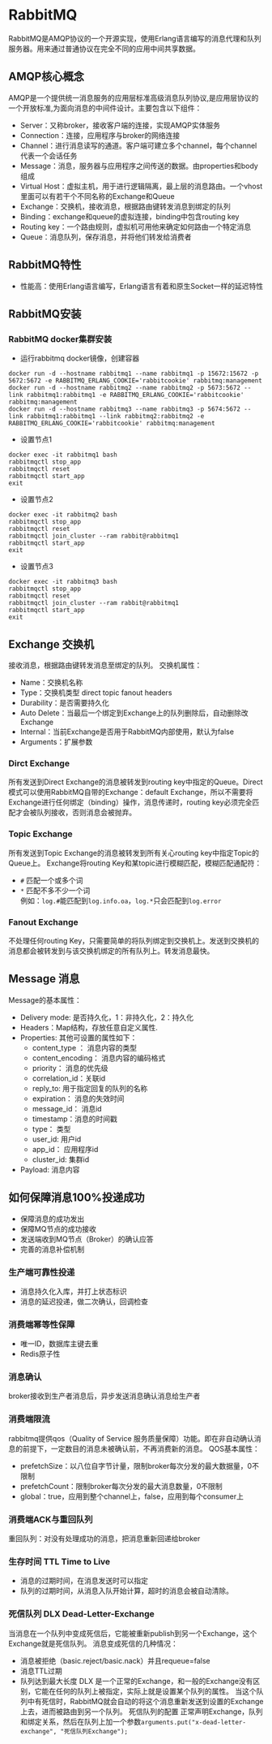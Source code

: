 # RabbitMQ
RabbitMQ是AMQP协议的一个开源实现，使用Erlang语言编写的消息代理和队列服务器。用来通过普通协议在完全不同的应用中间共享数据。

## AMQP核心概念
AMQP是一个提供统一消息服务的应用层标准高级消息队列协议,是应用层协议的一个开放标准,为面向消息的中间件设计。主要包含以下组件：
- Server：又称broker，接收客户端的连接，实现AMQP实体服务
- Connection：连接，应用程序与broker的网络连接
- Channel：进行消息读写的通道。客户端可建立多个channel，每个channel代表一个会话任务
- Message：消息，服务器与应用程序之间传送的数据。由properties和body组成
- Virtual Host：虚拟主机，用于进行逻辑隔离，最上层的消息路由。一个vhost里面可以有若干个不同名称的Exchange和Queue
- Exchange：交换机，接收消息，根据路由键转发消息到绑定的队列
- Binding：exchange和queue的虚拟连接，binding中包含routing key
- Routing key：一个路由规则，虚拟机可用他来确定如何路由一个特定消息
- Queue：消息队列，保存消息，并将他们转发给消费者

## RabbitMQ特性
- 性能高：使用Erlang语言编写，Erlang语言有着和原生Socket一样的延迟特性

## RabbitMQ安装
### RabbitMQ docker集群安装
- 运行rabbitmq docker镜像，创建容器
```
docker run -d --hostname rabbitmq1 --name rabbitmq1 -p 15672:15672 -p 5672:5672 -e RABBITMQ_ERLANG_COOKIE='rabbitcookie' rabbitmq:management
docker run -d --hostname rabbitmq2 --name rabbitmq2 -p 5673:5672 --link rabbitmq1:rabbitmq1 -e RABBITMQ_ERLANG_COOKIE='rabbitcookie' rabbitmq:management
docker run -d --hostname rabbitmq3 --name rabbitmq3 -p 5674:5672 --link rabbitmq1:rabbitmq1 --link rabbitmq2:rabbitmq2 -e RABBITMQ_ERLANG_COOKIE='rabbitcookie' rabbitmq:management
```
- 设置节点1
```
docker exec -it rabbitmq1 bash
rabbitmqctl stop_app
rabbitmqctl reset
rabbitmqctl start_app
exit
```
- 设置节点2
```
docker exec -it rabbitmq2 bash
rabbitmqctl stop_app
rabbitmqctl reset
rabbitmqctl join_cluster --ram rabbit@rabbitmq1
rabbitmqctl start_app
exit
```

- 设置节点3
```
docker exec -it rabbitmq3 bash
rabbitmqctl stop_app
rabbitmqctl reset
rabbitmqctl join_cluster --ram rabbit@rabbitmq1
rabbitmqctl start_app
exit
```

## Exchange 交换机
接收消息，根据路由键转发消息至绑定的队列。
交换机属性：
- Name：交换机名称
- Type：交换机类型 direct topic fanout headers
- Durability：是否需要持久化
- Auto Delete：当最后一个绑定到Exchange上的队列删除后，自动删除改Exchange
- Internal：当前Exchange是否用于RabbitMQ内部使用，默认为false
- Arguments：扩展参数

### Dirct Exchange
所有发送到Direct Exchange的消息被转发到routing key中指定的Queue。Direct模式可以使用RabbitMQ自带的Exchange：default Exchange，所以不需要将Exchange进行任何绑定（binding）操作，消息传递时，routing key必须完全匹配才会被队列接收，否则消息会被抛弃。

### Topic Exchange
所有发送到Topic Exchange的消息被转发到所有关心routing key中指定Topic的Queue上。
Exchange将routing Key和某topic进行模糊匹配，模糊匹配通配符：
- `#` 匹配一个或多个词
- `*` 匹配不多不少一个词  
例如：`log.#`能匹配到`log.info.oa`，`log.*`只会匹配到`log.error`

### Fanout Exchange
不处理任何routing Key，只需要简单的将队列绑定到交换机上。发送到交换机的消息都会被转发到与该交换机绑定的所有队列上。转发消息最快。

## Message 消息
Message的基本属性：  
- Delivery mode: 是否持久化，1：非持久化，2：持久化
- Headers：Map结构，存放任意自定义属性.
- Properties: 其他可设置的属性如下：   
  - content_type ： 消息内容的类型
  - content_encoding： 消息内容的编码格式
  - priority： 消息的优先级
  - correlation_id：关联id
  - reply_to: 用于指定回复的队列的名称
  - expiration： 消息的失效时间
  - message_id： 消息id
  - timestamp：消息的时间戳
  - type： 类型
  - user_id: 用户id
  - app_id： 应用程序id
  - cluster_id: 集群id
- Payload: 消息内容

## 如何保障消息100%投递成功
- 保障消息的成功发出
- 保障MQ节点的成功接收
- 发送端收到MQ节点（Broker）的确认应答
- 完善的消息补偿机制

### 生产端可靠性投递
- 消息持久化入库，并打上状态标识
- 消息的延迟投递，做二次确认，回调检查

### 消费端幂等性保障
- 唯一ID，数据库主键去重
- Redis原子性

### 消息确认
broker接收到生产者消息后，异步发送消息确认消息给生产者

### 消费端限流
rabbitmq提供qos（Quality of Service 服务质量保障）功能。即在非自动确认消息的前提下，一定数目的消息未被确认前，不再消费新的消息。
QOS基本属性：
- prefetchSize：以八位自字节计量，限制broker每次分发的最大数据量，0不限制
- prefetchCount：限制broker每次分发的最大消息数量，0不限制
- global：true，应用到整个channel上，false，应用到每个consumer上

### 消费端ACK与重回队列
重回队列：对没有处理成功的消息，把消息重新回递给broker

### 生存时间 TTL Time to Live
- 消息的过期时间，在消息发送时可以指定
- 队列的过期时间，从消息入队开始计算，超时的消息会被自动清除。

### 死信队列 DLX Dead-Letter-Exchange
当消息在一个队列中变成死信后，它能被重新publish到另一个Exchange，这个Exchange就是死信队列。
消息变成死信的几种情况：  
- 消息被拒绝（basic.reject/basic.nack）并且requeue=false
- 消息TTL过期
- 队列达到最大长度
DLX 是一个正常的Exchange，和一般的Exchange没有区别，它能在任何的队列上被指定，实际上就是设置某个队列的属性。
当这个队列中有死信时，RabbitMQ就会自动的将这个消息重新发送到设置的Exchange上去，进而被路由到另一个队列。
死信队列的配置
正常声明Exchange，队列和绑定关系，然后在队列上加一个参数`arguments.put("x-dead-letter-exchange", "死信队列Exchange");`
